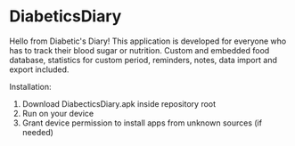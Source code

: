 # DiabeticsDiary
Hello from Diabetic's Diary!
This application is developed for everyone who has to track their blood sugar or nutrition. Custom and embedded food database, statistics for custom period, reminders, notes, data import and export included.

Installation:
  1. Download DiabecticsDiary.apk inside repository root
  2. Run on your device
  3. Grant device permission to install apps from unknown sources (if needed)
